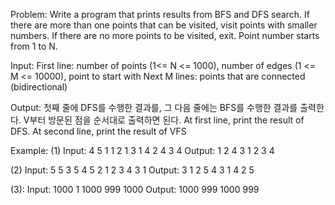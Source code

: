 Problem:
Write a program that prints results from BFS and DFS search. If there are more than one points that can be visited, visit points with smaller numbers. If there are no more points to be visited, exit. Point number starts from 1 to N.

Input: 
First line: number of points (1<= N <= 1000), number of edges (1 <= M <= 10000), point to start with
Next M lines: points that are connected (bidirectional)

Output:
첫째 줄에 DFS를 수행한 결과를, 그 다음 줄에는 BFS를 수행한 결과를 출력한다. V부터 방문된 점을 순서대로 출력하면 된다.
At first line, print the result of DFS.
At second line, print the result of VFS

Example:
(1)
Input:
4 5 1
1 2
1 3
1 4
2 4
3 4
Output:
1 2 4 3
1 2 3 4

(2)
Input:
5 5 3
5 4
5 2
1 2
3 4
3 1
Output:
3 1 2 5 4
3 1 4 2 5

(3):
Input: 
1000 1 1000
999 1000
Output:
1000 999
1000 999


